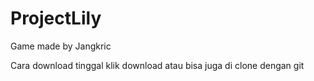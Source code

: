 # ProjectLily
Game made by Jangkric

Cara download tinggal klik download atau bisa juga di clone dengan git
